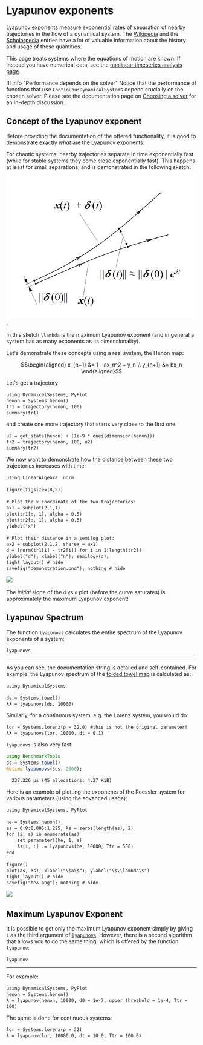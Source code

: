 # Lyapunov exponents
Lyapunov exponents measure exponential rates of separation of nearby trajectories in the flow
of a dynamical system. The [Wikipedia](https://en.wikipedia.org/wiki/Lyapunov_exponent) and the [Scholarpedia](http://www.scholarpedia.org/article/Lyapunov_exponent) entries have a lot of valuable information about the history and usage of these quantities.

This page treats systems where the equations of motion are known. If instead
you have numerical data, see the [nonlinear timeseries analysis page](nlts).

!!! info "Performance depends on the solver"
    Notice that the performance of functions that use `ContinuousDynamicalSystem`s depend crucially on the chosen solver. Please see the documentation page on [Choosing a solver](@ref) for an in-depth discussion.

## Concept of the Lyapunov exponent
Before providing the documentation of the offered functionality, it is good to demonstrate exactly *what* are the Lyapunov exponents.

For chaotic systems, nearby trajectories separate in time exponentially fast (while for stable systems they come close exponentially fast). This happens at least for small separations, and is demonstrated in the following sketch:

![](lyapunov.png).

In this sketch ``\lambda`` is the maximum Lyapunov exponent (and in general a system has as many exponents as its dimensionality).

Let's demonstrate these concepts using a real system, the Henon map:
```math
\begin{aligned}
x_{n+1} &= 1 - ax_n^2 + y_n \\
y_{n+1} &= bx_n
\end{aligned}
```
Let's get a trajectory
```@example lyap
using DynamicalSystems, PyPlot
henon = Systems.henon()
tr1 = trajectory(henon, 100)
summary(tr1)
```
and create one more trajectory that starts very close to the first one
```@example lyap
u2 = get_state(henon) + (1e-9 * ones(dimension(henon)))
tr2 = trajectory(henon, 100, u2)
summary(tr2)
```

We now want to demonstrate how the distance between these two trajectories increases with time:
```@example lyap
using LinearAlgebra: norm

figure(figsize=(8,5))

# Plot the x-coordinate of the two trajectories:
ax1 = subplot(2,1,1)
plot(tr1[:, 1], alpha = 0.5)
plot(tr2[:, 1], alpha = 0.5)
ylabel("x")

# Plot their distance in a semilog plot:
ax2 = subplot(2,1,2, sharex = ax1)
d = [norm(tr1[i] - tr2[i]) for i in 1:length(tr2)]
ylabel("d"); xlabel("n"); semilogy(d);
tight_layout() # hide
savefig("demonstration.png"); nothing # hide
```
![](demonstration.png)

The *initial* slope of the `d` vs `n` plot (before the curve saturates) is approximately the maximum Lyapunov exponent!

## Lyapunov Spectrum

The function `lyapunovs` calculates the entire spectrum of the Lyapunov
exponents of a system:
```@docs
lyapunovs
```
---
As you can see, the documentation string is detailed and self-contained. For example,
the Lyapunov spectrum of the [folded towel map](http://www.scholarpedia.org/article/Hyperchaos)
is calculated as:
```@example lyap
using DynamicalSystems

ds = Systems.towel()
λλ = lyapunovs(ds, 10000)
```
Similarly, for a continuous system, e.g. the Lorenz system, you would do:
```@example lyap
lor = Systems.lorenz(ρ = 32.0) #this is not the original parameter!
λλ = lyapunovs(lor, 10000, dt = 0.1)
```

`lyapunovs` is also very fast:
```julia
using BenchmarkTools
ds = Systems.towel()
@btime lyapunovs($ds, 2000);
```
```
  237.226 μs (45 allocations: 4.27 KiB)
```

Here is an example of plotting the exponents of the Roessler system for various parameters (using the advanced usage):
```@example lyap
using DynamicalSystems, PyPlot

he = Systems.henon()
as = 0.8:0.005:1.225; λs = zeros(length(as), 2)
for (i, a) in enumerate(as)
    set_parameter!(he, 1, a)
    λs[i, :] .= lyapunovs(he, 10000; Ttr = 500)
end

figure()
plot(as, λs); xlabel("\$a\$"); ylabel("\$\\lambda\$")
tight_layout() # hide
savefig("heλ.png"); nothing # hide
```
![](heλ.png)



## Maximum Lyapunov Exponent
It is possible to get only the maximum Lyapunov exponent simply by giving
`1` as the third argument of [`lyapunovs`](@ref). However, there is a second algorithm that allows you to do the same thing, which is offered by the function `lyapunov`:
```@docs
lyapunov
```
---
For example:
```@example lyap
using DynamicalSystems, PyPlot
henon = Systems.henon()
λ = lyapunov(henon, 10000, d0 = 1e-7, upper_threshold = 1e-4, Ttr = 100)
```

The same is done for continuous systems:
```@example lyap
lor = Systems.lorenz(ρ = 32)
λ = lyapunov(lor, 10000.0, dt = 10.0, Ttr = 100.0)
```
